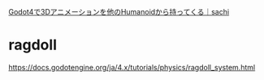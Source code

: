 [Godot4で3Dアニメーションを他のHumanoidから持ってくる｜sachi](https://note.com/sachi2222/n/nf798819bc259)

# ragdoll

https://docs.godotengine.org/ja/4.x/tutorials/physics/ragdoll_system.html
